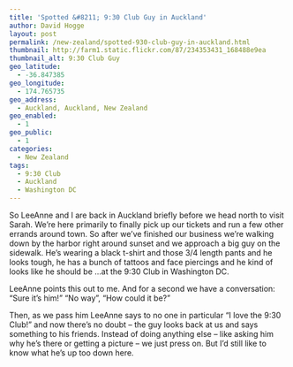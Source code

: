 ```yaml
---
title: 'Spotted &#8211; 9:30 Club Guy in Auckland'
author: David Hogge
layout: post
permalink: /new-zealand/spotted-930-club-guy-in-auckland.html
thumbnail: http://farm1.static.flickr.com/87/234353431_168488e9ea
thumbnail_alt: 9:30 Club Guy
geo_latitude:
  - -36.847385
geo_longitude:
  - 174.765735
geo_address:
  - Auckland, Auckland, New Zealand
geo_enabled:
  - 1
geo_public:
  - 1
categories:
  - New Zealand
tags:
  - 9:30 Club
  - Auckland
  - Washington DC
---
```

So LeeAnne and I are back in Auckland briefly before we head north to visit Sarah. We&#8217;re here primarily to finally pick up our tickets and run a few other errands around town. So after we&#8217;ve finished our business we&#8217;re walking down by the harbor right around sunset and we approach a big guy on the sidewalk. He&#8217;s wearing a black t-shirt and those 3/4 length pants and he looks tough, he has a bunch of tattoos and face piercings and he kind of looks like he should be &#8230;at the 9:30 Club in Washington DC.

LeeAnne points this out to me. And for a second we have a conversation: &#8220;Sure it&#8217;s him!&#8221; &#8220;No way&#8221;, &#8220;How could it be?&#8221;

Then, as we pass him LeeAnne says to no one in particular &#8220;I love the 9:30 Club!&#8221; and now there&#8217;s no doubt &#8211; the guy looks back at us and says something to his friends. Instead of doing anything else &#8211; like asking him why he&#8217;s there or getting a picture &#8211; we just press on. But I&#8217;d still like to know what he&#8217;s up too down here.